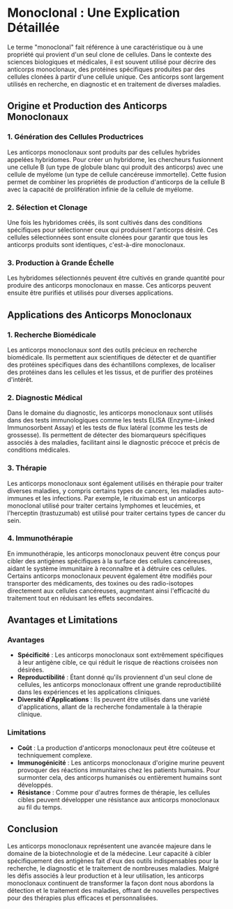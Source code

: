 # Monoclonal : Une Explication Détaillée

Le terme "monoclonal" fait référence à une caractéristique ou à une propriété qui provient d'un seul clone de cellules. Dans le contexte des sciences biologiques et médicales, il est souvent utilisé pour décrire des anticorps monoclonaux, des protéines spécifiques produites par des cellules clonées à partir d'une cellule unique. Ces anticorps sont largement utilisés en recherche, en diagnostic et en traitement de diverses maladies.

## Origine et Production des Anticorps Monoclonaux

### 1. **Génération des Cellules Productrices**

Les anticorps monoclonaux sont produits par des cellules hybrides appelées hybridomes. Pour créer un hybridome, les chercheurs fusionnent une cellule B (un type de globule blanc qui produit des anticorps) avec une cellule de myélome (un type de cellule cancéreuse immortelle). Cette fusion permet de combiner les propriétés de production d'anticorps de la cellule B avec la capacité de prolifération infinie de la cellule de myélome.

### 2. **Sélection et Clonage**

Une fois les hybridomes créés, ils sont cultivés dans des conditions spécifiques pour sélectionner ceux qui produisent l'anticorps désiré. Ces cellules sélectionnées sont ensuite clonées pour garantir que tous les anticorps produits sont identiques, c'est-à-dire monoclonaux.

### 3. **Production à Grande Échelle**

Les hybridomes sélectionnés peuvent être cultivés en grande quantité pour produire des anticorps monoclonaux en masse. Ces anticorps peuvent ensuite être purifiés et utilisés pour diverses applications.

## Applications des Anticorps Monoclonaux

### 1. **Recherche Biomédicale**

Les anticorps monoclonaux sont des outils précieux en recherche biomédicale. Ils permettent aux scientifiques de détecter et de quantifier des protéines spécifiques dans des échantillons complexes, de localiser des protéines dans les cellules et les tissus, et de purifier des protéines d'intérêt.

### 2. **Diagnostic Médical**

Dans le domaine du diagnostic, les anticorps monoclonaux sont utilisés dans des tests immunologiques comme les tests ELISA (Enzyme-Linked Immunosorbent Assay) et les tests de flux latéral (comme les tests de grossesse). Ils permettent de détecter des biomarqueurs spécifiques associés à des maladies, facilitant ainsi le diagnostic précoce et précis de conditions médicales.

### 3. **Thérapie**

Les anticorps monoclonaux sont également utilisés en thérapie pour traiter diverses maladies, y compris certains types de cancers, les maladies auto-immunes et les infections. Par exemple, le rituximab est un anticorps monoclonal utilisé pour traiter certains lymphomes et leucémies, et l'herceptin (trastuzumab) est utilisé pour traiter certains types de cancer du sein.

### 4. **Immunothérapie**

En immunothérapie, les anticorps monoclonaux peuvent être conçus pour cibler des antigènes spécifiques à la surface des cellules cancéreuses, aidant le système immunitaire à reconnaître et à détruire ces cellules. Certains anticorps monoclonaux peuvent également être modifiés pour transporter des médicaments, des toxines ou des radio-isotopes directement aux cellules cancéreuses, augmentant ainsi l'efficacité du traitement tout en réduisant les effets secondaires.

## Avantages et Limitations

### **Avantages**

- **Spécificité** : Les anticorps monoclonaux sont extrêmement spécifiques à leur antigène cible, ce qui réduit le risque de réactions croisées non désirées.
- **Reproductibilité** : Étant donné qu'ils proviennent d'un seul clone de cellules, les anticorps monoclonaux offrent une grande reproductibilité dans les expériences et les applications cliniques.
- **Diversité d'Applications** : Ils peuvent être utilisés dans une variété d'applications, allant de la recherche fondamentale à la thérapie clinique.

### **Limitations**

- **Coût** : La production d'anticorps monoclonaux peut être coûteuse et techniquement complexe.
- **Immunogénicité** : Les anticorps monoclonaux d'origine murine peuvent provoquer des réactions immunitaires chez les patients humains. Pour surmonter cela, des anticorps humanisés ou entièrement humains sont développés.
- **Résistance** : Comme pour d'autres formes de thérapie, les cellules cibles peuvent développer une résistance aux anticorps monoclonaux au fil du temps.

## Conclusion

Les anticorps monoclonaux représentent une avancée majeure dans le domaine de la biotechnologie et de la médecine. Leur capacité à cibler spécifiquement des antigènes fait d'eux des outils indispensables pour la recherche, le diagnostic et le traitement de nombreuses maladies. Malgré les défis associés à leur production et à leur utilisation, les anticorps monoclonaux continuent de transformer la façon dont nous abordons la détection et le traitement des maladies, offrant de nouvelles perspectives pour des thérapies plus efficaces et personnalisées.